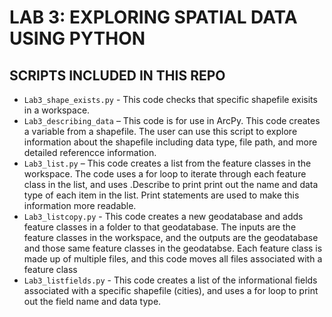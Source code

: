 # LAB 3: EXPLORING SPATIAL DATA USING PYTHON


##  SCRIPTS INCLUDED IN THIS REPO

- `Lab3_shape_exists.py` - This code checks that specific shapefile exisits in a workspace.
- `Lab3_describing_data` – This code is for use in ArcPy. This code creates a variable from a shapefile. The user can use this script to explore information about the shapefile  including data type, file path, and more detailed referencce information. 
- `Lab3_list.py` – This code creates a list from the feature classes in the workspace. The code uses a for loop to iterate through each feature class in the list, and uses .Describe to print print out the name and data type of each item in the list. Print statements are used to make this information more readable.
- `Lab3_listcopy.py` - This code creates a new geodatabase and adds feature classes in a folder to that geodatabase. The inputs are the feature classes in the workspace, and the outputs are the geodatabase and those same feature classes in the geodatabse. Each feature class is made up of multiple files, and this code moves all files associated with a feature class
- `Lab3_listfields.py` - This code creates a list of the informational fields associated with a specific shapefile (cities), and uses a for loop to print out the field name and data type. 



